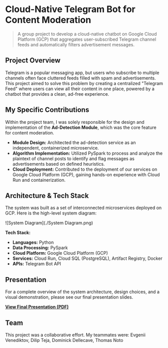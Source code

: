 # Cloud-Native Telegram Bot for Content Moderation
> A group project to develop a cloud-native chatbot on Google Cloud Platform (GCP) that aggregates user-subscribed Telegram channel feeds and automatically filters advertisement messages.

##  Project Overview

Telegram is a popular messaging app, but users who subscribe to multiple channels often face cluttered feeds filled with spam and advertisements. This project aimed to solve this problem by creating a centralized "Telegram Feed" where users can view all their content in one place, powered by a chatbot that provides a clean, ad-free experience.

##  My Specific Contributions

Within the project team, I was solely responsible for the design and implementation of the **Ad-Detection Module**, which was the core feature for content moderation.

- **Module Design:** Architected the ad-detection service as an independent, containerized microservice.
- **Algorithm Implementation:** Utilized PySpark to process and analyze the plaintext of channel posts to identify and flag messages as advertisements based on defined heuristics.
- **Cloud Deployment:** Contributed to the deployment of our services on Google Cloud Platform (GCP), gaining hands-on experience with Cloud Run and containerization.

##  Architecture & Tech Stack

The system was built as a set of interconnected microservices deployed on GCP. Here is the high-level system diagram:

![System Diagram](./System Diagram.png)

**Tech Stack:**
- **Languages:** Python
- **Data Processing:** PySpark
- **Cloud Platform:** Google Cloud Platform (GCP)
- **Services:** Cloud Run, Cloud SQL (PostgreSQL), Artifact Registry, Docker
- **APIs:** Telegram Bot API

## Presentation

For a complete overview of the system architecture, design choices, and a visual demonstration, please see our final presentation slides.

 **[View Final Presentation (PDF)](./Telegram%20Feed.pdf)**

## Team

This project was a collaborative effort. My teammates were: Evgenii Venediktov, Dilip Teja, Dominick Dellecave, Thomas Noto
